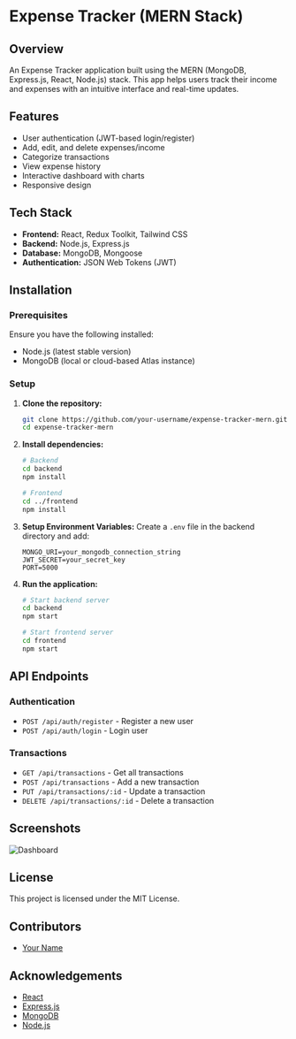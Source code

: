 # Expense Tracker (MERN Stack)

## Overview
An Expense Tracker application built using the MERN (MongoDB, Express.js, React, Node.js) stack. This app helps users track their income and expenses with an intuitive interface and real-time updates.

## Features
- User authentication (JWT-based login/register)
- Add, edit, and delete expenses/income
- Categorize transactions
- View expense history
- Interactive dashboard with charts
- Responsive design

## Tech Stack
- **Frontend:** React, Redux Toolkit, Tailwind CSS
- **Backend:** Node.js, Express.js
- **Database:** MongoDB, Mongoose
- **Authentication:** JSON Web Tokens (JWT)

## Installation

### Prerequisites
Ensure you have the following installed:
- Node.js (latest stable version)
- MongoDB (local or cloud-based Atlas instance)

### Setup
1. **Clone the repository:**
   ```bash
   git clone https://github.com/your-username/expense-tracker-mern.git
   cd expense-tracker-mern
   ```

2. **Install dependencies:**
   ```bash
   # Backend
   cd backend
   npm install
   ```
   ```bash
   # Frontend
   cd ../frontend
   npm install
   ```

3. **Setup Environment Variables:**
   Create a `.env` file in the backend directory and add:
   ```env
   MONGO_URI=your_mongodb_connection_string
   JWT_SECRET=your_secret_key
   PORT=5000
   ```

4. **Run the application:**
   ```bash
   # Start backend server
   cd backend
   npm start
   ```
   ```bash
   # Start frontend server
   cd frontend
   npm start
   ```

## API Endpoints

### Authentication
- `POST /api/auth/register` - Register a new user
- `POST /api/auth/login` - Login user

### Transactions
- `GET /api/transactions` - Get all transactions
- `POST /api/transactions` - Add a new transaction
- `PUT /api/transactions/:id` - Update a transaction
- `DELETE /api/transactions/:id` - Delete a transaction

## Screenshots
![Dashboard](https://via.placeholder.com/800x400?text=Expense+Tracker+Dashboard)

## License
This project is licensed under the MIT License.

## Contributors
- [Your Name](https://github.com/your-username)

## Acknowledgements
- [React](https://react.dev/)
- [Express.js](https://expressjs.com/)
- [MongoDB](https://www.mongodb.com/)
- [Node.js](https://nodejs.org/)

